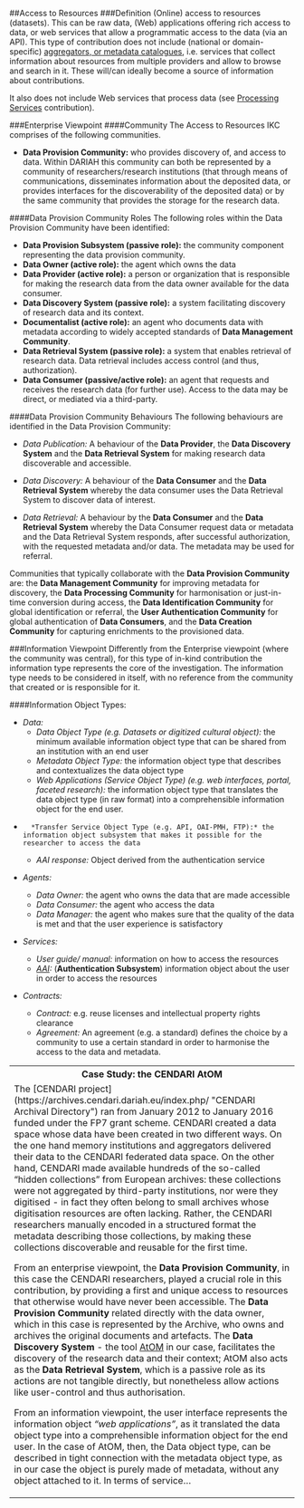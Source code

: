 ##Access to Resources
###Definition
(Online) access to resources (datasets). This can be raw data, (Web) applications offering rich access to data, or web services that allow a programmatic access to the data (via an API). 
This type of contribution does not include (national or domain-specific) [aggregators, or metadata catalogues](./DARIAH-RA-Glossary.md#g-agg "glossary description of aggregators and metadata catalogues"), i.e. services that collect information about resources from multiple providers and allow to browse and search in it. These will/can ideally become a source of information about contributions.

It also does not include Web services that process data (see [Processing Services](./DARIAH-RA-Processing.md "Processing Services") contribution).

###Enterprise Viewpoint
####Community
The Access to Resources IKC comprises of the following communities.

* **Data Provision Community:** who provides discovery of, and access to data. Within DARIAH this community can both be represented by a community of researchers/research institutions (that through means of communications, disseminates information about the deposited data, or provides interfaces for the discoverability of the deposited data) or by the same community that provides the storage for the research data. 

####Data Provision Community Roles
The following roles within the Data Provision Community have been identified:

-	**Data Provision Subsystem (passive role):** the community component representing the data provision community. 
-	**Data Owner (active role):** the agent which owns the data
-	**Data Provider (active role):** a person or organization that is responsible for making the research data from the data owner available for the data consumer. 
-	**Data Discovery System (passive role):** a system facilitating discovery of research data and its context.
-	**Documentalist (active role):** an agent who documents data with metadata according to widely accepted standards of **Data Management Community**.
-	**Data Retrieval System (passive role):** a system that enables retrieval of research data. Data retrieval includes access control (and thus, authorization).
-	**Data Consumer (passive/active role):** an agent that requests and receives the research data (for further use). Access to the data may be direct, or mediated via a third-party.

####Data Provision Community Behaviours
The following behaviours are identified in the Data Provision Community:

-	*Data Publication:* A behaviour of the **Data Provider**, the **Data Discovery System** and the **Data Retrieval System** for making research data discoverable and accessible.

-	*Data Discovery:* A behaviour of the **Data Consumer** and the **Data Retrieval System** whereby the data consumer uses the Data Retrieval System to discover data of interest.
-	*Data Retrieval:* A behaviour by the **Data Consumer** and the **Data Retrieval System** whereby the Data Consumer request data or metadata and the Data Retrieval System responds, after successful authorization, with the requested metadata and/or data. The metadata may be used for referral.

Communities that typically collaborate with the **Data Provision Community** are: the **Data Management Community** for improving metadata for discovery, the **Data Processing Community** for harmonisation or just-in-time conversion during access, the **Data Identification Community** for global identification or referral, the **User Authentication Community** for global authentication of **Data Consumers**, and the **Data Creation Community** for capturing enrichments to the provisioned data.

###Information Viewpoint
Differently from the Enterprise viewpoint (where the community was central), for this type of in-kind contribution the information type represents the core of the investigation. The information type needs to be considered in itself, with no reference from the community that created or is responsible for it. 

####Information Object Types:
* *Data:*
	-	*Data Object Type (e.g. Datasets or digitized cultural object):* the minimum available information object type that can be shared from an institution with an end user
	-	*Metadata Object Type:* the information object type that describes and contextualizes the data object type
	-	*Web Applications (Service Object Type) (e.g. web interfaces, portal, faceted research):* the information object type that translates the data object type (in raw format) into a comprehensible information object for the end user. 
-		*Transfer Service Object Type (e.g. API, OAI-PMH, FTP):* the information object subsystem that makes it possible for the researcher to access the data
	-	*AAI response:* Object derived from the authentication service

* *Agents:*
	-	*Data Owner:*	 the agent who owns the data that are made accessible 
	-	*Data Consumer:* the agent who access the data 
	-	*Data Manager:* the agent who makes sure that the quality of the data is met and that the user experience is satisfactory

* *Services:*
	-	*User guide/ manual:* information on how to access the resources
	-	*[AAI](./DARIAH-RA-Glossary.md#g-aai "glossary description of AAI"):* (**Authentication Subsystem**) information object about the user in order to access the resources

* *Contracts:*
	-	*Contract:* e.g. reuse licenses and intellectual property rights clearance
	-	*Agreement:* An agreement (e.g. a standard) defines the choice by a community to use a certain standard in order to harmonise the access to the data and metadata.

<table><tr><th>
Case Study: the CENDARI AtOM
</th></tr>
<tr><td>
The [CENDARI project](https://archives.cendari.dariah.eu/index.php/ "CENDARI Archival Directory") ran from January 2012 to January 2016 funded under the FP7 grant scheme.  CENDARI created a data space whose data have been created in two different ways. On the one hand memory institutions and aggregators delivered their data to the CENDARI federated data space. On the other hand, CENDARI made available hundreds of the so-called “hidden collections” from European archives: these collections were not aggregated by third-party institutions, nor were they digitised - in fact they often belong to small archives whose digitisation resources are often lacking. Rather, the CENDARI researchers manually encoded in a structured format the metadata describing those collections, by making these collections discoverable and reusable for the first time. 

From an enterprise viewpoint, the **Data Provision Community**, in this case the CENDARI researchers, played a crucial role in this contribution, by providing a first and unique access to resources that otherwise would have never been accessible. The **Data Provision Community** related directly with the data owner, which in this case is represented by the Archive, who owns and archives the original documents and artefacts. 
The **Data Discovery System** - the tool [AtOM](https://www.ica-atom.org/ "ICA-AtOM home page") in our case, facilitates the discovery of the research data and their context; AtOM also acts as the **Data Retrieval System**, which is a passive role as its actions are not tangible directly, but nonetheless allow actions like user-control and thus authorisation. 

From an information viewpoint, the user interface represents the information object *“web applications”*, as it translated the data object type into a comprehensible information object for the end user. 
In the case of AtOM, then, the Data object type, can be described in tight connection with the metadata object type, as in our case the object is purely made of metadata, without any object attached to it. 
In terms of service…
</td></tr>